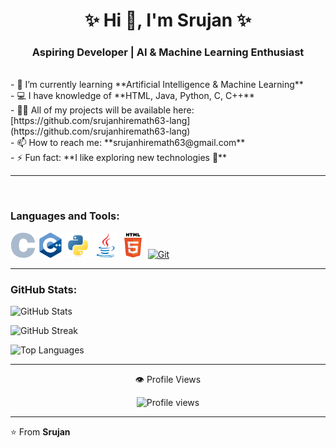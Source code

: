 <h1 align="center">✨ Hi 👋, I'm Srujan ✨</h1>
<h3 align="center">Aspiring Developer | AI & Machine Learning Enthusiast</h3>
<br>
- 🌱 I’m currently learning **Artificial Intelligence & Machine Learning**
<br>
- 💻 I have knowledge of **HTML, Java, Python, C, C++**
<br>
- 👨‍💻 All of my projects will be available here: [https://github.com/srujanhiremath63-lang](https://github.com/srujanhiremath63-lang)
<br>
- 📫 How to reach me: **srujanhiremath63@gmail.com**
<br>
- ⚡ Fun fact: **I like exploring new technologies 🚀**
<br>

---
<br>
<h3 align="left">Languages and Tools:</h3>
<p align="left">
<a href="https://www.cprogramming.com/" target="_blank"><img src="https://raw.githubusercontent.com/devicons/devicon/master/icons/c/c-original.svg" alt="C" width="40" height="40"/></a>
<a href="https://www.w3schools.com/cpp/" target="_blank"><img src="https://raw.githubusercontent.com/devicons/devicon/master/icons/cplusplus/cplusplus-original.svg" alt="C++" width="40" height="40"/></a>
<a href="https://www.python.org" target="_blank"><img src="https://raw.githubusercontent.com/devicons/devicon/master/icons/python/python-original.svg" alt="Python" width="40" height="40"/></a>
<a href="https://www.java.com" target="_blank"><img src="https://raw.githubusercontent.com/devicons/devicon/master/icons/java/java-original.svg" alt="Java" width="40" height="40"/></a>
<a href="https://www.w3.org/html/" target="_blank"><img src="https://raw.githubusercontent.com/devicons/devicon/master/icons/html5/html5-original-wordmark.svg" alt="HTML" width="40" height="40"/></a>
<a href="https://git-scm.com/" target="_blank"><img src="https://www.vectorlogo.zone/logos/git-scm/git-scm-icon.svg" alt="Git" width="40" height="40"/></a>
</p>

---

<h3 align="left">GitHub Stats:</h3>
<p>
  <img src="https://github-readme-stats.vercel.app/api?username=srujanhiremath63-lang&show_icons=true&theme=tokyonight" alt="GitHub Stats"/>
</p>

<p>
  <img src="https://github-readme-streak-stats.herokuapp.com/?user=srujanhiremath63-lang&theme=tokyonight" alt="GitHub Streak"/>
</p>

<p>
  <img src="https://github-readme-stats.vercel.app/api/top-langs/?username=srujanhiremath63-lang&layout=compact&theme=tokyonight" alt="Top Languages"/>
</p>

---

<p align="center">👁️ Profile Views</p>
<p align="center">
  <img src="https://komarev.com/ghpvc/?username=srujanhiremath63-lang&label=Profile%20views&color=0e75b6&style=flat" alt="Profile views"/>
</p>

---

⭐️ From **Srujan**
